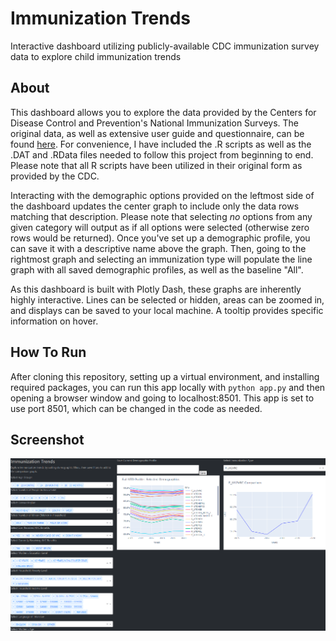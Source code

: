 # Immunization Trends
 Interactive dashboard utilizing publicly-available CDC immunization survey data to explore child immunization trends
 
 ## About
 This dashboard allows you to explore the data provided by the Centers for Disease Control and Prevention's National Immunization Surveys. The original data, as well as extensive user guide and questionnaire, can be found [here](https://www.cdc.gov/vaccines/imz-managers/nis/datasets.html). For convenience, I have included the .R scripts as well as the .DAT and .RData files needed to follow this project from beginning to end. Please note that all R scripts have been utilized in their original form as provided by the CDC.
 
 Interacting with the demographic options provided on the leftmost side of the dashboard updates the center graph to include only the data rows matching that description. Please note that selecting *no* options from any given category will output as if all options were selected (otherwise zero rows would be returned). Once you've set up a demographic profile, you can save it with a descriptive name above the graph. Then, going to the rightmost graph and selecting an immunization type will populate the line graph with all saved demographic profiles, as well as the baseline "All". 
 
 As this dashboard is built with Plotly Dash, these graphs are inherently highly interactive. Lines can be selected or hidden, areas can be zoomed in, and displays can be saved to your local machine. A tooltip provides specific information on hover.

## How To Run
After cloning this repository, setting up a virtual environment, and installing required packages, you can run this app locally with `python app.py` and then opening a browser window and going to localhost:8501. This app is set to use port 8501, which can be changed in the code as needed.

## Screenshot

![Demonstration gif of dashboard in use](dashboard_demo.gif)
